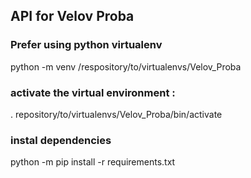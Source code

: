 ## API for Velov Proba

### Prefer using python virtualenv
python -m venv /respository/to/virtualenvs/Velov_Proba

### activate the virtual environment :
. repository/to/virtualenvs/Velov_Proba/bin/activate

### instal dependencies
python -m pip install -r requirements.txt